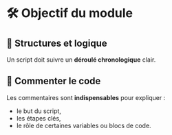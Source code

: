 # 🛠️ **Objectif du module**





## 📏 **Structures et logique**

Un script doit suivre un **déroulé chronologique** clair.



## 💬 **Commenter le code**

Les commentaires sont **indispensables** pour expliquer :

- le but du script,
- les étapes clés,
- le rôle de certaines variables ou blocs de code.

